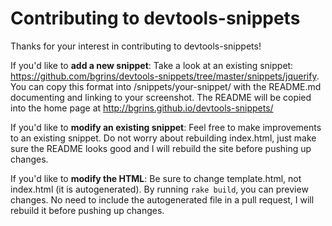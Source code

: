Contributing to devtools-snippets
=================================

Thanks for your interest in contributing to devtools-snippets!

If you'd like to **add a new snippet**: Take a look at an existing snippet: https://github.com/bgrins/devtools-snippets/tree/master/snippets/jquerify.  You can copy this format into /snippets/your-snippet/ with the README.md documenting and linking to your screenshot.  The README will be copied into the home page at http://bgrins.github.io/devtools-snippets/

If you'd like to **modify an existing snippet**: Feel free to make improvements to an existing snippet.  Do not worry about rebuilding index.html, just make sure the README looks good and I will rebuild the site before pushing up changes.

If you'd like to **modify the HTML**: Be sure to change template.html, not index.html (it is autogenerated).  By running `rake build`, you can preview changes. No need to include the autogenerated file in a pull request, I will rebuild it before pushing up changes.